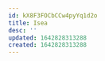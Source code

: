```yaml
---
id: kX8F3FOCbCCw4pyYq1d2o
title: Isea
desc: ''
updated: 1642828313288
created: 1642828313288
---
```



